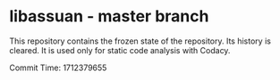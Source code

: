 # libassuan - master branch

This repository contains the frozen state of the repository.
Its history is cleared. It is used only for static code
analysis with Codacy.

Commit Time: 1712379655